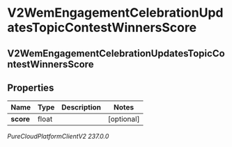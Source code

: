 # V2WemEngagementCelebrationUpdatesTopicContestWinnersScore

## V2WemEngagementCelebrationUpdatesTopicContestWinnersScore

## Properties

|Name | Type | Description | Notes|
|------------ | ------------- | ------------- | -------------|
| **score** | float |  | [optional] |



_PureCloudPlatformClientV2 237.0.0_
